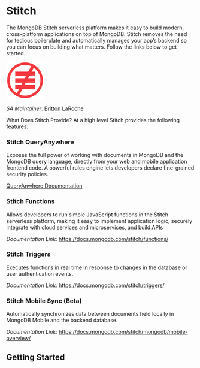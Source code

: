 # Stitch

The MongoDB Stitch serverless platform makes it easy to build modern, cross-platform applications on top of MongoDB. Stitch removes the need for tedious boilerplate and automatically manages your app’s backend so you can focus on building what matters. Follow the links below to get started.

![Serverless](img/serverless100.png "Serverless")

_SA Maintainer_: [Britton LaRoche](mailto:britton.laroche@mongodb.com)

What Does Stitch Provide? At a high level Stitch provides the following features:

### Stitch QueryAnywhere

Exposes the full power of working with documents in MongoDB and the MongoDB query language, directly from your web and mobile application frontend code. A powerful rules engine lets developers declare fine-grained security policies. 

[QueryAnwhere Documentation](https://docs.mongodb.com/stitch/getting-started/configure-rules-based-access-to-mongodb/)


### Stitch Functions

Allows developers to run simple JavaScript functions in the Stitch serverless platform, making it easy to implement application logic, securely integrate with cloud services and microservices, and build APIs

_Documentation Link:_ https://docs.mongodb.com/stitch/functions/

### Stitch Triggers

Executes functions in real time in response to changes in the database or user authentication events.

_Documentation Link:_ https://docs.mongodb.com/stitch/triggers/

### Stitch Mobile Sync (Beta)

Automatically synchronizes data between documents held locally in MongoDB Mobile and the backend database.

_Documentation Link:_ https://docs.mongodb.com/stitch/mongodb/mobile-overview/

## Getting Started
